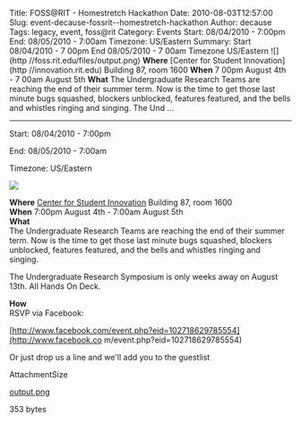 Title: FOSS@RIT - Homestretch Hackathon
Date: 2010-08-03T12:57:00
Slug: event-decause-fossrit--homestretch-hackathon
Author: decause
Tags: legacy, event, foss@rit
Category: Events
Start: 08/04/2010 - 7:00pm
End: 08/05/2010 - 7:00am
Timezone: US/Eastern
Summary: Start  08/04/2010 - 7 00pm  End  08/05/2010 - 7 00am  Timezone  US/Eastern  ![](http //foss.rit.edu/files/output.png)  **Where** [Center for Student Innovation](http //innovation.rit.edu) Building 87, room 1600   **When** 7 00pm August 4th - 7 00am August 5th   **What**   The Undergraduate Research Teams are reaching the end of their summer term. Now is the time to get those last minute bugs squashed, blockers unblocked, features featured, and the bells and whistles ringing and singing.  The Und ... 

---
Start: 08/04/2010 - 7:00pm

End: 08/05/2010 - 7:00am

Timezone: US/Eastern

![](http://foss.rit.edu/files/output.png)

**Where** [Center for Student Innovation](http://innovation.rit.edu) Building 87, room 1600  
**When** 7:00pm August 4th - 7:00am August 5th  
**What**  
The Undergraduate Research Teams are reaching the end of their summer term.
Now is the time to get those last minute bugs squashed, blockers unblocked,
features featured, and the bells and whistles ringing and singing.

The Undergraduate Research Symposium is only weeks away on August 13th. All
Hands On Deck.

**How**  
RSVP via Facebook:

[http://www.facebook.com/event.php?eid=102718629785554](http://www.facebook.co
m/event.php?eid=102718629785554)

Or just drop us a line and we'll add you to the guestlist

AttachmentSize

[output.png](http://foss.rit.edu/files/output.png)

353 bytes

